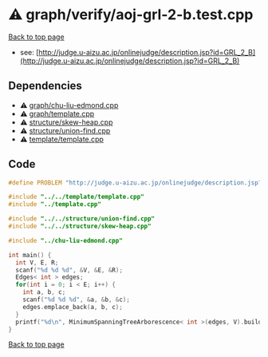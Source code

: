 <!-- mathjax config similar to math.stackexchange -->
<script type="text/javascript" async
  src="https://cdnjs.cloudflare.com/ajax/libs/mathjax/2.7.5/MathJax.js?config=TeX-MML-AM_CHTML">
</script>
<script type="text/x-mathjax-config">
  MathJax.Hub.Config({
    TeX: { equationNumbers: { autoNumber: "AMS" }},
    tex2jax: {
      inlineMath: [ ['$','$'] ],
      processEscapes: true
    },
    "HTML-CSS": { matchFontHeight: false },
    displayAlign: "left",
    displayIndent: "2em"
  });
</script>

<script type="text/javascript" src="https://cdnjs.cloudflare.com/ajax/libs/jquery/3.4.1/jquery.min.js"></script>
<script src="https://cdn.jsdelivr.net/npm/jquery-balloon-js@1.1.2/jquery.balloon.min.js" integrity="sha256-ZEYs9VrgAeNuPvs15E39OsyOJaIkXEEt10fzxJ20+2I=" crossorigin="anonymous"></script>
<script type="text/javascript" src="../../../assets/js/copy-button.js"></script>
<link rel="stylesheet" href="../../../assets/css/copy-button.css" />


# :warning: graph/verify/aoj-grl-2-b.test.cpp


[Back to top page](../../../index.html)

* see: [http://judge.u-aizu.ac.jp/onlinejudge/description.jsp?id=GRL_2_B](http://judge.u-aizu.ac.jp/onlinejudge/description.jsp?id=GRL_2_B)


## Dependencies
* :warning: [graph/chu-liu-edmond.cpp](../../../library/graph/chu-liu-edmond.cpp.html)
* :warning: [graph/template.cpp](../../../library/graph/template.cpp.html)
* :warning: [structure/skew-heap.cpp](../../../library/structure/skew-heap.cpp.html)
* :warning: [structure/union-find.cpp](../../../library/structure/union-find.cpp.html)
* :warning: [template/template.cpp](../../../library/template/template.cpp.html)


## Code
```cpp
#define PROBLEM "http://judge.u-aizu.ac.jp/onlinejudge/description.jsp?id=GRL_2_B"

#include "../../template/template.cpp"
#include "../template.cpp"

#include "../../structure/union-find.cpp"
#include "../../structure/skew-heap.cpp"

#include "../chu-liu-edmond.cpp"

int main() {
  int V, E, R;
  scanf("%d %d %d", &V, &E, &R);
  Edges< int > edges;
  for(int i = 0; i < E; i++) {
    int a, b, c;
    scanf("%d %d %d", &a, &b, &c);
    edges.emplace_back(a, b, c);
  }
  printf("%d\n", MinimumSpanningTreeArborescence< int >(edges, V).build(R));
}

```

[Back to top page](../../../index.html)

